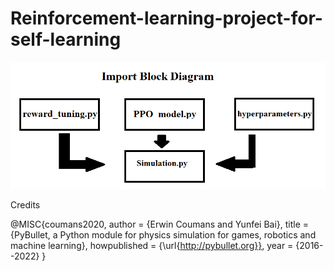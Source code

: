 # Reinforcement-learning-project-for-self-learning

![Import_image](/imgs/import_block_diagram.png)

Credits 

@MISC{coumans2020,
author =   {Erwin Coumans and Yunfei Bai},
title =    {PyBullet, a Python module for physics simulation for games, robotics and machine learning},
howpublished = {\url{http://pybullet.org}},
year = {2016--2022}
}
